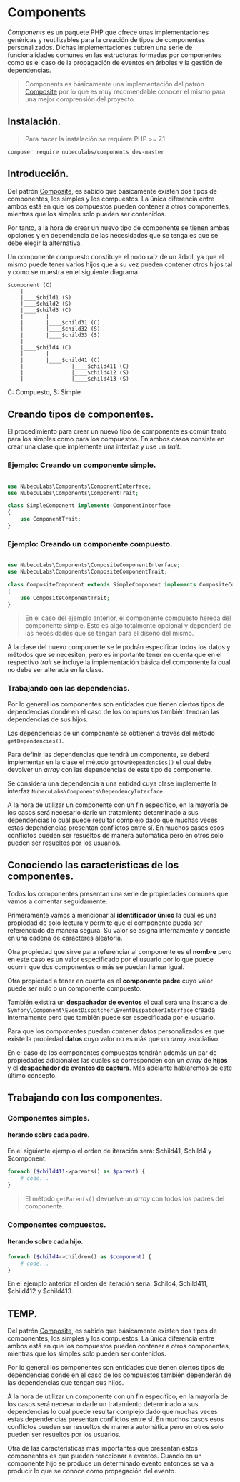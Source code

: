 
# Components

*Components* es un paquete PHP que ofrece unas implementaciones genéricas y reutilizables para la creación de tipos de componentes personalizados. Dichas implementaciones cubren una serie de funcionalidades comunes en las estructuras formadas por componentes como es el caso de la propagación de eventos en árboles y la gestión de dependencias.

>Components es básicamente una implementación del patrón [Composite](https://es.wikipedia.org/wiki/Composite_(patr%C3%B3n_de_dise%C3%B1o)) por lo que es muy recomendable conocer el mismo para una mejor comprensión del proyecto.

## Instalación.

>Para hacer la instalación se requiere PHP >= 7.1

    composer require nubeculabs/components dev-master

## Introducción.

Del patrón [Composite](https://es.wikipedia.org/wiki/Composite_(patr%C3%B3n_de_dise%C3%B1o)), es sabido que básicamente existen dos tipos de componentes, los simples y los compuestos. La única diferencia entre ambos está en que los compuestos pueden contener a otros componentes, mientras que los simples solo pueden ser contenidos.

Por tanto, a la hora de crear un nuevo tipo de componente se tienen ambas opciones y en dependencia de las necesidades que se tenga es que se debe elegir la alternativa.

Un componente compuesto constituye el nodo raíz de un árbol, ya que el mismo puede tener varios hijos que a su vez pueden contener otros hijos tal y como se muestra en el siguiente diagrama.

```
$component (C)
    |
    |____$child1 (S)
    |____$child2 (S)
    |____$child3 (C)
    |       |
    |       |____$child31 (C)
    |       |____$child32 (S)
    |       |____$child33 (S)
    |
    |____$child4 (C)
    |       |
    |       |____$child41 (C)
    |               |____$child411 (C)
    |               |____$child412 (S)
    |               |____$child413 (S)
```
C: Compuesto, S: Simple

## Creando tipos de componentes.

El procedimiento para crear un nuevo tipo de componente es común tanto para los simples como para los compuestos. En ambos casos consiste en crear una clase que implemente una interfaz y use un *trait*.

### Ejemplo: Creando un componente simple.

```php

use NubecuLabs\Components\ComponentInterface;
use NubecuLabs\Components\ComponentTrait;

class SimpleComponent implements ComponentInterface
{
    use ComponentTrait;
}
```

### Ejemplo: Creando un componente compuesto.

```php

use NubecuLabs\Components\CompositeComponentInterface;
use NubecuLabs\Components\CompositeComponentTrait;

class CompositeComponent extends SimpleComponent implements CompositeComponentInterface
{
    use CompositeComponentTrait;
}
```

>En el caso del ejemplo anterior, el componente compuesto hereda del componente simple. Esto es algo totalmente opcional y dependerá de las necesidades que se tengan para el diseño del mismo.

A la clase del nuevo componente se le podrán especificar todos los datos y métodos que se necesiten, pero es importante tener en cuenta que en el respectivo *trait* se incluye la implementación básica del componente la cual no debe ser alterada en la clase.

### Trabajando con las dependencias.

Por lo general los componentes son entidades que tienen ciertos tipos de dependencias donde en el caso de los compuestos también tendrán las dependencias de sus hijos.

Las dependencias de un componente se obtienen a través del método `getDependencies()`.

Para definir las dependencias que tendrá un componente, se deberá implementar en la clase el método `getOwnDependencies()` el cual debe devolver un *array* con las dependencias de este tipo de componente.

Se considera una dependencia a una entidad cuya clase implemente la interfaz `NubecuLabs\Components\DependencyInterface`.

A la hora de utilizar un componente con un fin específico, en la mayoría de los casos será necesario darle un tratamiento determinado a sus dependencias lo cual puede resultar complejo dado que muchas veces estas dependencias presentan conflictos entre sí. En muchos casos esos conflictos pueden ser resueltos de manera automática pero en otros solo pueden ser resueltos por los usuarios.

## Conociendo las características de los componentes.

Todos los componentes presentan una serie de propiedades comunes que vamos a comentar seguidamente.

Primeramente vamos a mencionar al **identificador único** la cual es una propiedad de solo lectura y permite que el componente pueda ser referenciado de manera segura. Su valor se asigna internamente y consiste en una cadena de caracteres aleatoria.

Otra propiedad que sirve para referenciar al componente es el **nombre** pero en este caso es un valor especificado por el usuario por lo que puede ocurrir que dos componentes o más se puedan llamar igual.

Otra propiedad a tener en cuenta es el **componente padre** cuyo valor puede ser nulo o un componente compuesto.

También existirá un **despachador de eventos** el cual será una instancia de `Symfony\Component\EventDispatcher\EventDispatcherInterface` creada internamente pero que también puede ser especificada por el usuario.

Para que los componentes puedan contener datos personalizados es que existe la propiedad **datos** cuyo valor no es más que un *array* asociativo.

En el caso de los componentes compuestos tendrán además un par de propiedades adicionales las cuales se corresponden con un *array* de **hijos** y el **despachador de eventos de captura**. Más adelante hablaremos de este último concepto.

## Trabajando con los componentes.

### Componentes simples.

#### Iterando sobre cada padre.

En el siguiente ejemplo el orden de iteración será: $child41, $child4 y $component.

```php
foreach ($child411->parents() as $parent) {
    # code...
}
```

>El método `getParents()` devuelve un *array* con todos los padres del componente.

### Componentes compuestos.

#### Iterando sobre cada hijo.

```php
foreach ($child4->children() as $component) {
    # code...
}
```

En el ejemplo anterior el orden de iteración sería: $child4, $child411, $child412 y $child413.

## TEMP.

Del patrón [Composite](https://es.wikipedia.org/wiki/Composite_(patr%C3%B3n_de_dise%C3%B1o)), es sabido que básicamente existen dos tipos de componentes, los simples y los compuestos. La única diferencia entre ambos está en que los compuestos pueden contener a otros componentes, mientras que los simples solo pueden ser contenidos.

Por lo general los componentes son entidades que tienen ciertos tipos de dependencias donde en el caso de los compuestos también dependerán de las dependencias que tengan sus hijos.

A la hora de utilizar un componente con un fin específico, en la mayoría de los casos será necesario darle un tratamiento determinado a sus dependencias lo cual puede resultar complejo dado que muchas veces estas dependencias presentan conflictos entre sí. En muchos casos esos conflictos pueden ser resueltos de manera automática pero en otros solo pueden ser resueltos por los usuarios.

Otra de las características más importantes que presentan estos componentes es que pueden reaccionar a eventos. Cuando en un componente hijo se produce un determinado evento entonces se va a producir lo que se conoce como propagación del evento.
